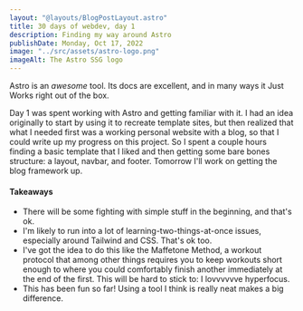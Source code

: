 ```yaml
---
layout: "@layouts/BlogPostLayout.astro"
title: 30 days of webdev, day 1 
description: Finding my way around Astro
publishDate: Monday, Oct 17, 2022
image: "../src/assets/astro-logo.png"
imageAlt: The Astro SSG logo
---
```


Astro is an *awesome* tool. Its docs are excellent, and in many ways it Just Works right out of the box. 

Day 1 was spent working with Astro and getting familiar with it. I had an idea originally to start by using it to recreate template sites, but then realized that what I needed first was a working personal website with a blog, so that I could write up my progress on this project. So I spent a couple hours finding a basic template that I liked and then getting some bare bones structure: a layout, navbar, and footer. Tomorrow I'll work on getting the blog framework up.

#### Takeaways

* There will be some fighting with simple stuff in the beginning, and that's ok.
* I'm likely to run into a lot of learning-two-things-at-once issues, especially around Tailwind and CSS. That's ok too.
* I've got the idea to do this like the Maffetone Method, a workout protocol that among other things requires you to keep workouts short enough to where you could comfortably finish another immediately at the end of the first. This will be hard to stick to: I lovvvvvve hyperfocus.
* This has been fun so far! Using a tool I think is really neat makes a big difference.

